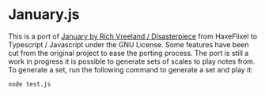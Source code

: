 # January.js

This is a port of [January by Rich Vreeland / Disasterpiece](https://github.com/richvreeland/hf-january) from HaxeFlixel to Typescript / Javascript under the GNU License. Some features have been cut from the original project to ease the porting process. The port is still a work in progress it is possible to generate sets of scales to play notes from. To generate a set, run the following command to generate a set and play it:

`node test.js`
